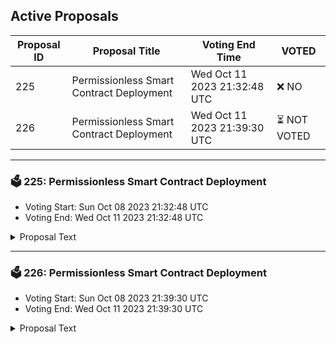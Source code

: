## Active Proposals

| Proposal ID | Proposal Title | Voting End Time | VOTED |
|-------------|----------------|-----------------|-------|
| 225 | Permissionless Smart Contract Deployment | Wed Oct 11 2023 21:32:48 UTC | ❌ NO |
| 226 | Permissionless Smart Contract Deployment | Wed Oct 11 2023 21:39:30 UTC | ⏳ NOT VOTED |

---

### 🗳 225: Permissionless Smart Contract Deployment
- Voting Start: Sun Oct 08 2023 21:32:48 UTC
- Voting End: Wed Oct 11 2023 21:32:48 UTC

<details>
<summary>Proposal Text</summary>
 
This proposal aims to make the Stargaze network permissionless for smart contract deployment...
</details>

---

### 🗳 226: Permissionless Smart Contract Deployment
- Voting Start: Sun Oct 08 2023 21:39:30 UTC
- Voting End: Wed Oct 11 2023 21:39:30 UTC

<details>
<summary>Proposal Text</summary>
 
This proposal aims to make the Stargaze network permissionless for smart contract deployment, removing the need for a passing governance proposal for each contract deployment. More details can be found on the forum discussion: https://gov.stargaze.zone/discussion/13347-enabling-permissionless-smart-contract-deployment. Please vote NO on proposal 225 as it was made by accident; this is the correct proposal for enabling permissionless Smart Contract Deployment.
</details>
